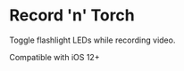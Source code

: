 Record 'n' Torch
==========

Toggle flashlight LEDs while recording video.

Compatible with iOS 12+
